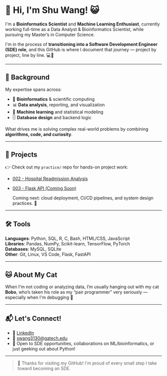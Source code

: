 # 👋 Hi, I'm Shu Wang! 😺

I'm a **Bioinformatics Scientist** and **Machine Learning Enthusiast**, currently working full-time as a Data Analyst & Bioinformatics Scientist, while pursuing my Master’s in Computer Science.

I'm in the process of **transitioning into a Software Development Engineer (SDE) role**, and this GitHub is where I document that journey — project by project, line by line. 💻🌱

---

## 🧠 Background

My expertise spans across:
- 🧬 **Bioinformatics** & scientific computing
- 📊 **Data analysis**, reporting, and visualization
- 🤖 **Machine learning** and statistical modeling
- 🗄️ **Database design** and backend logic

What drives me is solving complex real-world problems by combining **algorithms, code, and curiosity**.

---

## 🚀 Projects
👉 Check out my `practice/` repo for hands-on project work:
- [002 - Hospital Readmission Analysis](https://github.com/shuwangs/practice/tree/main/002-readmission-analysis)
- [003 - Flask API (Coming Soon)]()

  Coming next: cloud deployment, CI/CD pipelines, and system design practices. 🎯

---

## 🛠️ Tools
**Languages**: Python, SQL, R, C, Bash, HTML/CSS, JavaScript  
**Libraries**: Pandas, NumPy, Scikit-learn, TensorFlow, PyTorch  
**Databases**: MySQL, SQLite  
**Other**: Git, Linux, VS Code, Flask, FastAPI

---

## 🐱 About My Cat

When I'm not coding or analyzing data, I’m usually hanging out with my cat **Bobo**, who’s taken his role as my “pair programmer” very seriously — especially when I'm debugging 🐾

--- 

## 📬 Let's Connect!

- 🔗 [LinkedIn](https://www.linkedin.com/in/shuuwang/)
- 💌 swang3130@gatech.edu  
- 🤝 Open to SDE opportunities, collaborations on ML/bioinformatics, or just geeking out about Python!

---

> 💛 Thanks for visiting my GitHub! I'm proud of every small step I take toward becoming an SDE.
